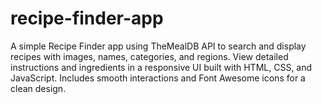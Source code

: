 # recipe-finder-app
A simple Recipe Finder app using TheMealDB API to search and display recipes with images, names, categories, and regions. View detailed instructions and ingredients in a responsive UI built with HTML, CSS, and JavaScript. Includes smooth interactions and Font Awesome icons for a clean design.
